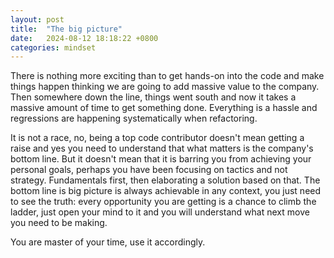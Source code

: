 ```yaml
---
layout: post
title:  "The big picture"
date:   2024-08-12 18:18:22 +0800
categories: mindset
---
```

There is nothing more exciting than to get hands-on into the code and make things happen thinking we are going to add massive value to the company. 
Then somewhere down the line, things went south and now it takes a massive amount of time to get something done. Everything is a hassle and regressions are happening systematically when refactoring. 

It is not a race, no, being a top code contributor doesn't mean getting a raise and yes you need to understand that what matters is the company's bottom line. But it doesn't mean that it is barring you from achieving your personal goals, perhaps you have been focusing on tactics and not strategy. Fundamentals first, then elaborating a solution based on that. The bottom line is big picture is always achievable in any context, you just need to see the truth: every opportunity you are getting is a chance to climb the ladder, just open your mind to it and you will understand what next move you need to be making. 

You are master of your time, use it accordingly.